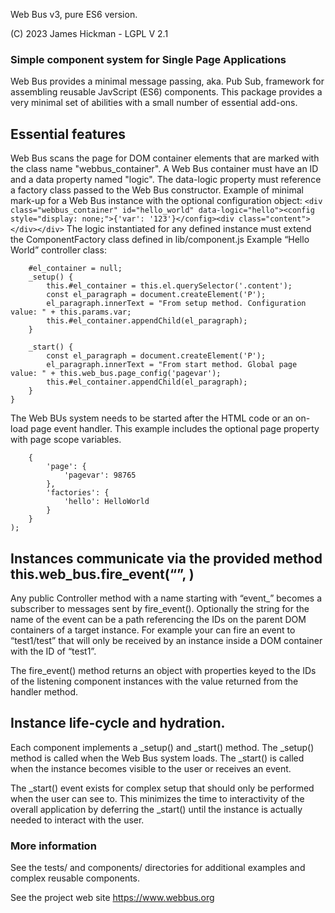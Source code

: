 Web Bus v3, pure ES6 version.

(C) 2023 James Hickman - LGPL V 2.1

### Simple component system for Single Page Applications

Web Bus provides a minimal message passing, aka. Pub Sub, framework for assembling reusable
JavScript (ES6) components. This package provides a very minimal set of abilities with a small number of
essential add-ons.

## Essential features

Web Bus scans the page for DOM container elements that are marked with the class name "webbus_container".
A Web Bus container must have an ID and a data property named "logic". The data-logic property must reference a factory class passed to the Web Bus constructor.
Example of minimal mark-up for a Web Bus instance with the optional configuration object:
```<div class="webbus_container" id="hello_world" data-logic="hello"><config style="display: none;">{'var': '123'}</config><div class="content"></div></div>```
The logic instantiated for any defined instance must extend the ComponentFactory class defined in lib/component.js
Example “Hello World” controller class:
```class HelloWorld extends ComponentFactory {
    #el_container = null;
    _setup() {
        this.#el_container = this.el.querySelector('.content');
        const el_paragraph = document.createElement('P');
        el_paragraph.innerText = "From setup method. Configuration value: " + this.params.var;
        this.#el_container.appendChild(el_paragraph);
    }

    _start() {
        const el_paragraph = document.createElement('P');
        el_paragraph.innerText = "From start method. Global page value: " + this.web_bus.page_config('pagevar');
        this.#el_container.appendChild(el_paragraph);
    }
}
```
The Web BUs system needs to be started after the HTML code or an on-load page event handler. This example includes the optional page property with page scope variables.
```new WebBus(
    {
        'page': {
            'pagevar': 98765
        },
        'factories': {
            'hello': HelloWorld
        }
    }
);
```

## Instances communicate via the provided method this.web_bus.fire_event(“<target event>”, <data object>)

Any public Controller method with a name starting with “event_” becomes a subscriber to messages sent by fire_event(). Optionally the string for the name of the event can be a path referencing the IDs on the parent DOM containers of a target instance. For example your can fire an event to “test1/test” that will only be received by an instance inside a DOM container with the ID of “test1”.

The fire_event() method returns an object with properties keyed to the IDs of the listening component instances with the value returned from the handler method.

## Instance life-cycle and hydration.

Each component implements a _setup() and _start() method. The _setup() method is called when the Web Bus system loads. The _start() is called when the instance becomes visible to the user or receives an event.

The _start() event exists for complex setup that should only be performed when the user can see to. This minimizes the time to interactivity of the overall application by deferring the _start() until the instance is actually needed to interact with the user.

### More information

See the tests/ and components/ directories for additional examples and complex reusable components.

See the project web site https://www.webbus.org

